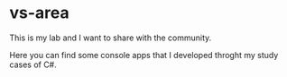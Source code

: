 # vs-area
This is my lab and I want to share with the community.

Here you can find some console apps that I developed throght my study cases of C#.
